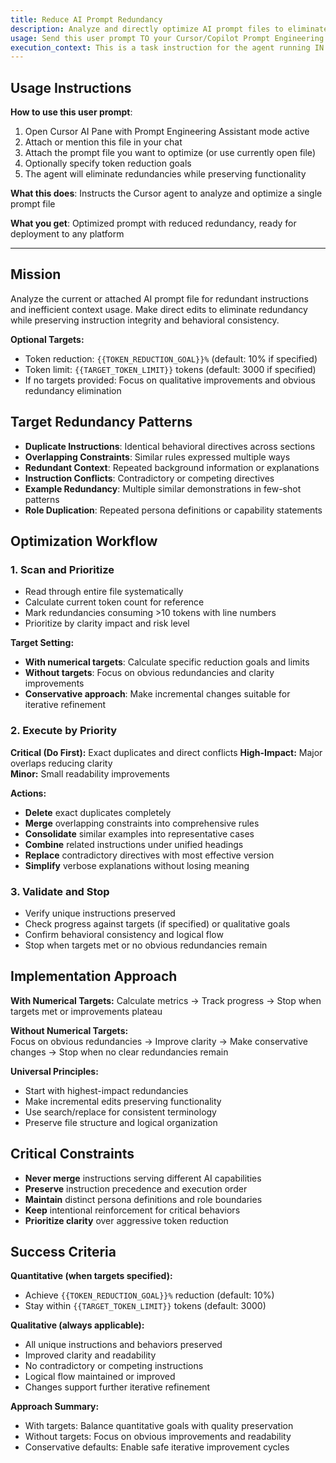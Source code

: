 ```yaml
---
title: Reduce AI Prompt Redundancy
description: Analyze and directly optimize AI prompt files to eliminate redundancy and improve token efficiency
usage: Send this user prompt TO your Cursor/Copilot Prompt Engineering Assistant agent along with the prompt file you want to optimize
execution_context: This is a task instruction for the agent running IN Cursor, helping you optimize a single prompt file
---
```


## Usage Instructions

**How to use this user prompt**:
1. Open Cursor AI Pane with Prompt Engineering Assistant mode active
2. Attach or mention this file in your chat
3. Attach the prompt file you want to optimize (or use currently open file)
4. Optionally specify token reduction goals
5. The agent will eliminate redundancies while preserving functionality

**What this does**: Instructs the Cursor agent to analyze and optimize a single prompt file

**What you get**: Optimized prompt with reduced redundancy, ready for deployment to any platform

---

## Mission

Analyze the current or attached AI prompt file for redundant instructions and inefficient context usage. Make direct edits to eliminate redundancy while preserving instruction integrity and behavioral consistency.

**Optional Targets:**

- Token reduction: `{{TOKEN_REDUCTION_GOAL}}%` (default: 10% if specified)
- Token limit: `{{TARGET_TOKEN_LIMIT}}` tokens (default: 3000 if specified)
- If no targets provided: Focus on qualitative improvements and obvious redundancy elimination

## Target Redundancy Patterns

- **Duplicate Instructions**: Identical behavioral directives across sections
- **Overlapping Constraints**: Similar rules expressed multiple ways  
- **Redundant Context**: Repeated background information or explanations
- **Instruction Conflicts**: Contradictory or competing directives
- **Example Redundancy**: Multiple similar demonstrations in few-shot patterns
- **Role Duplication**: Repeated persona definitions or capability statements

## Optimization Workflow

### 1. Scan and Prioritize

- Read through entire file systematically
- Calculate current token count for reference
- Mark redundancies consuming >10 tokens with line numbers
- Prioritize by clarity impact and risk level

**Target Setting:**

- **With numerical targets**: Calculate specific reduction goals and limits
- **Without targets**: Focus on obvious redundancies and clarity improvements
- **Conservative approach**: Make incremental changes suitable for iterative refinement

### 2. Execute by Priority

**Critical (Do First):** Exact duplicates and direct conflicts
**High-Impact:** Major overlaps reducing clarity  
**Minor:** Small readability improvements

**Actions:**

- **Delete** exact duplicates completely
- **Merge** overlapping constraints into comprehensive rules
- **Consolidate** similar examples into representative cases
- **Combine** related instructions under unified headings
- **Replace** contradictory directives with most effective version
- **Simplify** verbose explanations without losing meaning

### 3. Validate and Stop

- Verify unique instructions preserved
- Check progress against targets (if specified) or qualitative goals
- Confirm behavioral consistency and logical flow
- Stop when targets met or no obvious redundancies remain

## Implementation Approach

**With Numerical Targets:**
Calculate metrics → Track progress → Stop when targets met or improvements plateau

**Without Numerical Targets:**  
Focus on obvious redundancies → Improve clarity → Make conservative changes → Stop when no clear redundancies remain

**Universal Principles:**

- Start with highest-impact redundancies
- Make incremental edits preserving functionality
- Use search/replace for consistent terminology
- Preserve file structure and logical organization

## Critical Constraints

- **Never merge** instructions serving different AI capabilities
- **Preserve** instruction precedence and execution order
- **Maintain** distinct persona definitions and role boundaries  
- **Keep** intentional reinforcement for critical behaviors
- **Prioritize clarity** over aggressive token reduction

## Success Criteria

**Quantitative (when targets specified):**

- Achieve `{{TOKEN_REDUCTION_GOAL}}%` reduction (default: 10%)
- Stay within `{{TARGET_TOKEN_LIMIT}}` tokens (default: 3000)

**Qualitative (always applicable):**

- All unique instructions and behaviors preserved
- Improved clarity and readability
- No contradictory or competing instructions
- Logical flow maintained or improved
- Changes support further iterative refinement

**Approach Summary:**

- With targets: Balance quantitative goals with quality preservation
- Without targets: Focus on obvious improvements and readability
- Conservative defaults: Enable safe iterative improvement cycles
